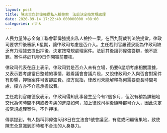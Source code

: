 ```yaml
---
layout: post
title: 陳志全向郭偉強提私人檢控案　法庭決定按常規處理
date: 2020-09-14 17:22:40.000000000 +08:00
categories: rthk
---
```


人民力量陳志全向工聯會郭偉強提出私人檢控一案，在西九龍裁判法院提堂。律政司要求押後審訊 6星期，讓律政司考慮是否介入。主任裁判官羅德泉認為律政司缺乏有力理據去提出押後，決定按常規處理案件。法庭其後讓郭偉強答辯，他不認罪。案件將於11月9日作開審前覆核。

律政司代表在庭上表示，律政司對是否介入未有立場，仍要6星期考慮相關證據，又表示要考慮當日整體的事情，觀看議會會議片段，又說律政司介入與否會對案件有影響，押後案件可省卻訟費。控方就指，律政司未能解釋為何需要更長時間考慮，控方亦不介意承擔訟費。

主任裁判官羅德泉表示，律政司得知此事發生至今有2個多月，但沒有稍為詳細地交代為何時間不夠或者考慮的進度如何，加上律政司稍後隨時都可介入，因此決定按常規處理案件，不作押後。

傳票提到，有人指稱郭偉強5月8日在立法會1號會議室，有意或罔顧後果地，致使陳志全意識到即時和不合法的人身暴力。
